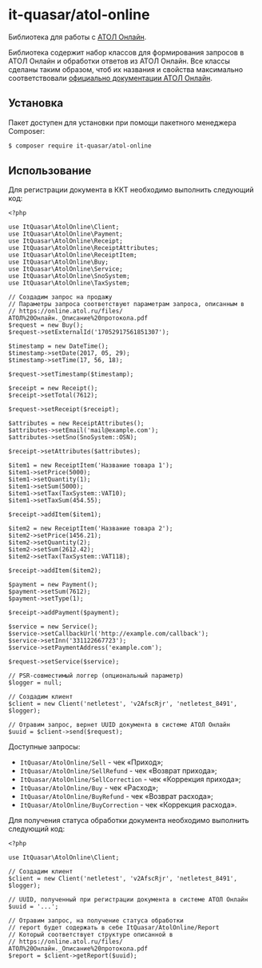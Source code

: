 # it-quasar/atol-online

Библиотека для работы с [АТОЛ Онлайн](https://online.atol.ru/).

Библиотека содержит набор классов для формирования запросов в АТОЛ Онлайн и обработки ответов из АТОЛ Онлайн.
Все классы сделаны таким образом, чтоб их названия и свойства максимально соответствовали [официально документации
АТОЛ Онлайн](https://online.atol.ru/files/%D0%90%D0%A2%D0%9E%D0%9B%20%D0%9E%D0%BD%D0%BB%D0%B0%D0%B8%CC%86%D0%BD._%D0%9E%D0%BF%D0%B8%D1%81%D0%B0%D0%BD%D0%B8%D0%B5%20%D0%BF%D1%80%D0%BE%D1%82%D0%BE%D0%BA%D0%BE%D0%BB%D0%B0.pdf).

## Установка

Пакет доступен для установки при помощи пакетного менеджера Composer:

```.sh
$ composer require it-quasar/atol-online
```

## Использование

Для регистрации документа в ККТ необходимо выполнить следующий код:

```.php
<?php

use ItQuasar\AtolOnline\Client;
use ItQuasar\AtolOnline\Payment;
use ItQuasar\AtolOnline\Receipt;
use ItQuasar\AtolOnline\ReceiptAttributes;
use ItQuasar\AtolOnline\ReceiptItem;
use ItQuasar\AtolOnline\Buy;
use ItQuasar\AtolOnline\Service;
use ItQuasar\AtolOnline\SnoSystem;
use ItQuasar\AtolOnline\TaxSystem;

// Создадим запрос на продажу
// Параметры запроса соответствуют параметрам запроса, описанным в 
// https://online.atol.ru/files/АТОЛ%20Онлайн._Описание%20протокола.pdf
$request = new Buy();
$request->setExternalId('17052917561851307');

$timestamp = new DateTime();
$timestamp->setDate(2017, 05, 29);
$timestamp->setTime(17, 56, 18);

$request->setTimestamp($timestamp);

$receipt = new Receipt();
$receipt->setTotal(7612);

$request->setReceipt($receipt);

$attributes = new ReceiptAttributes();
$attributes->setEmail('mail@example.com');
$attributes->setSno(SnoSystem::OSN);

$receipt->setAttributes($attributes);

$item1 = new ReceiptItem('Название товара 1');
$item1->setPrice(5000);
$item1->setQuantity(1);
$item1->setSum(5000);
$item1->setTax(TaxSystem::VAT10);
$item1->setTaxSum(454.55);

$receipt->addItem($item1);

$item2 = new ReceiptItem('Название товара 2');
$item2->setPrice(1456.21);
$item2->setQuantity(2);
$item2->setSum(2612.42);
$item2->setTax(TaxSystem::VAT118);

$receipt->addItem($item2);

$payment = new Payment();
$payment->setSum(7612);
$payment->setType(1);

$receipt->addPayment($payment);

$service = new Service();
$service->setCallbackUrl('http://example.com/callback');
$service->setInn('331122667723');
$service->setPaymentAddress('example.com');

$request->setService($service);

// PSR-совместимый логгер (опциональный параметр)
$logger = null;

// Создадим клиент
$client = new Client('netletest', 'v2AfscRjr', 'netletest_8491', $logger);

// Отравим запрос, вернет UUID документа в системе АТОЛ Онлайн
$uuid = $client->send($request);
```

Доступные запросы:
* `ItQuasar/AtolOnline/Sell` - чек «Приход»;
* `ItQuasar/AtolOnline/SellRefund` - чек «Возврат прихода»;
* `ItQuasar/AtolOnline/SellCorrection` - чек «Коррекция прихода»;
* `ItQuasar/AtolOnline/Buy` - чек «Расход»;
* `ItQuasar/AtolOnline/BuyRefund` - чек «Возврат расхода»;
* `ItQuasar/AtolOnline/BuyCorrection` - чек «Коррекция расхода».


Для получения статуса обработки документа необходимо выполнить следующий код:

```.php
<?php

use ItQuasar\AtolOnline\Client;

// Создадим клиент
$client = new Client('netletest', 'v2AfscRjr', 'netletest_8491', $logger);

// UUID, полученный при регистрации документа в системе АТОЛ Онлайн
$uuid = '...';

// Отравим запрос, на получение статуса обработки
// report будет содержать в себе ItQuasar/AtolOnline/Report 
// Который соответствует структуре описанной в 
// https://online.atol.ru/files/АТОЛ%20Онлайн._Описание%20протокола.pdf
$report = $client->getReport($uuid);
```
